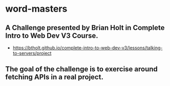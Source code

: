 # word-masters
## A Challenge presented by Brian Holt in Complete Intro to Web Dev V3 Course.

- https://btholt.github.io/complete-intro-to-web-dev-v3/lessons/talking-to-servers/project

## The goal of the challenge is to exercise around fetching APIs in a real project.
